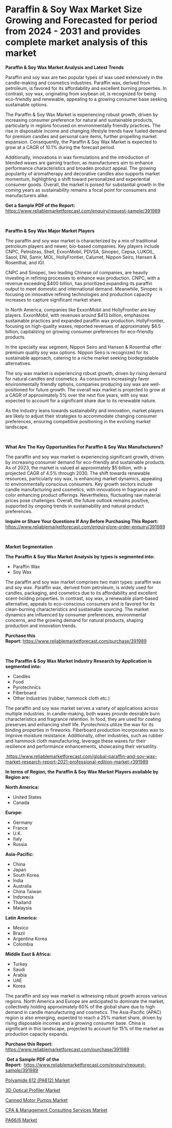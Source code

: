 <p><h1>Paraffin & Soy Wax Market Size Growing and Forecasted for period from 2024 - 2031 and provides complete market analysis of this market</h1></p><p><strong>Paraffin & Soy Wax Market Analysis and Latest Trends</strong></p>
<p><p>Paraffin and soy wax are two popular types of wax used extensively in the candle-making and cosmetics industries. Paraffin wax, derived from petroleum, is favored for its affordability and excellent burning properties. In contrast, soy wax, originating from soybean oil, is recognized for being eco-friendly and renewable, appealing to a growing consumer base seeking sustainable options.</p><p>The Paraffin & Soy Wax Market is experiencing robust growth, driven by increasing consumer preference for natural and sustainable products, particularly in regions focused on environmentally friendly practices. The rise in disposable income and changing lifestyle trends have fueled demand for premium candles and personal care items, further propelling market expansion. Consequently, the Paraffin & Soy Wax Market is expected to grow at a CAGR of 10.1% during the forecast period.</p><p>Additionally, innovations in wax formulations and the introduction of blended waxes are gaining traction, as manufacturers aim to enhance performance characteristics and broaden product appeal. The growing popularity of aromatherapy and decorative candles also supports market momentum, highlighting a shift toward personalized and experiential consumer goods. Overall, the market is poised for substantial growth in the coming years as sustainability remains a focal point for consumers and manufacturers alike.</p></p>
<p><strong>Get a Sample PDF of the Report:&nbsp;</strong> <a href="https://www.reliablemarketforecast.com/enquiry/request-sample/391989?utm_campaign=1110&utm_medium=2&utm_source=Github&utm_content=ia&utm_term=26102024&utm_id=paraffin-soy-wax">https://www.reliablemarketforecast.com/enquiry/request-sample/391989</a></p>
<p>&nbsp;</p>
<p><strong>Paraffin & Soy Wax Major Market Players</strong></p>
<p><p>The paraffin and soy wax market is characterized by a mix of traditional petroleum players and newer, bio-based companies. Key players include CNPC, Petrobras, Shell, ExxonMobil, PDVSA, Sinopec, Cepsa, LUKOIL, Sasol, ENI, Samir, MOL, HollyFrontier, Calumet, Nippon Seiro, Hansen & Rosenthal, and IGI.</p><p>CNPC and Sinopec, two leading Chinese oil companies, are heavily investing in refining processes to enhance wax production. CNPC, with a revenue exceeding $400 billion, has prioritized expanding its paraffin output to meet domestic and international demand. Meanwhile, Sinopec is focusing on innovative refining technologies and production capacity increases to capture significant market share.</p><p>In North America, companies like ExxonMobil and HollyFrontier are key players. ExxonMobil, with revenues around $413 billion, emphasizes sustainable practices and expanded paraffin wax production. HollyFrontier, focusing on high-quality waxes, reported revenues of approximately $6.5 billion, capitalizing on growing consumer preferences for eco-friendly products.</p><p>In the specialty wax segment, Nippon Seiro and Hansen & Rosenthal offer premium quality soy wax options. Nippon Seiro is recognized for its sustainable approach, catering to a niche market seeking biodegradable alternatives.</p><p>The soy wax market is experiencing robust growth, driven by rising demand for natural candles and cosmetics. As consumers increasingly favor environmentally friendly options, companies producing soy wax are well-positioned for future growth. The overall wax market is projected to grow at a CAGR of approximately 5% over the next five years, with soy wax expected to account for a significant share due to its renewable nature.</p><p>As the industry leans towards sustainability and innovation, market players are likely to adjust their strategies to accommodate changing consumer preferences, ensuring competitive positioning in the evolving market landscape.</p></p>
<p>&nbsp;</p>
<p><strong>What Are The Key Opportunities For Paraffin & Soy Wax Manufacturers?</strong></p>
<p><p>The paraffin and soy wax market is experiencing significant growth, driven by increasing consumer demand for eco-friendly and sustainable products. As of 2023, the market is valued at approximately $5 billion, with a projected CAGR of 4.5% through 2030. The shift towards renewable resources, particularly soy wax, is enhancing market dynamics, appealing to environmentally conscious consumers. Key growth sectors include candle manufacturing and cosmetics, with innovations in fragrance and color enhancing product offerings. Nevertheless, fluctuating raw material prices pose challenges. Overall, the future outlook remains positive, supported by ongoing trends in sustainability and natural product preferences.</p></p>
<p><strong>Inquire or Share Your Questions If Any Before Purchasing This Report:</strong> <a href="https://www.reliablemarketforecast.com/enquiry/pre-order-enquiry/391989?utm_campaign=1110&utm_medium=2&utm_source=Github&utm_content=ia&utm_term=26102024&utm_id=paraffin-soy-wax">https://www.reliablemarketforecast.com/enquiry/pre-order-enquiry/391989</a></p>
<p>&nbsp;</p>
<p><strong>Market Segmentation</strong></p>
<p><strong>The Paraffin & Soy Wax Market Analysis by types is segmented into:</strong></p>
<p><ul><li>Paraffin Wax</li><li>Soy Wax</li></ul></p>
<p><p>The paraffin and soy wax market comprises two main types: paraffin wax and soy wax. Paraffin wax, derived from petroleum, is widely used for candles, packaging, and cosmetics due to its affordability and excellent scent-holding properties. In contrast, soy wax, a renewable plant-based alternative, appeals to eco-conscious consumers and is favored for its clean-burning characteristics and sustainable sourcing. The market dynamics are influenced by consumer preferences, environmental concerns, and the growing demand for natural products, shaping production and innovation trends.</p></p>
<p><strong>Purchase this Report:&nbsp;</strong><a href="https://www.reliablemarketforecast.com/purchase/391989?utm_campaign=1110&utm_medium=2&utm_source=Github&utm_content=ia&utm_term=26102024&utm_id=paraffin-soy-wax">https://www.reliablemarketforecast.com/purchase/391989</a></p>
<p>&nbsp;</p>
<p><strong>The Paraffin & Soy Wax Market Industry Research by Application is segmented into:</strong></p>
<p><ul><li>Candles</li><li>Food</li><li>Pyrotechnics</li><li>Fiberboard</li><li>Other Industries (rubber, hammock cloth etc.)</li></ul></p>
<p><p>The paraffin and soy wax market serves a variety of applications across multiple industries. In candle-making, both waxes provide desirable burn characteristics and fragrance retention. In food, they are used for coating preserves and enhancing shelf life. Pyrotechnics utilize the wax for its binding properties in fireworks. Fiberboard production incorporates wax to improve moisture resistance. Additionally, other industries, such as rubber and hammock cloth manufacturing, leverage these waxes for their resilience and performance enhancements, showcasing their versatility.</p></p>
<p><a href="https://www.reliablemarketforecast.com/global-paraffin-and-soy-wax-market-research-report-2021-professional-edition-market-r391989?utm_campaign=1110&utm_medium=2&utm_source=Github&utm_content=ia&utm_term=26102024&utm_id=paraffin-soy-wax">&nbsp;https://www.reliablemarketforecast.com/global-paraffin-and-soy-wax-market-research-report-2021-professional-edition-market-r391989</a></p>
<p><strong>In terms of Region, the Paraffin & Soy Wax Market Players available by Region are:</strong></p>
<p>
    <p> <strong> North America: </strong>
        <ul>
            <li>United States</li>
            <li>Canada</li>
        </ul>
        </p> 
    <p> <strong> Europe: </strong>
        <ul>
            <li>Germany</li>
            <li>France</li>
            <li>U.K.</li>
            <li>Italy</li>
            <li>Russia</li>
        </ul>
        </p> 
    <p> <strong> Asia-Pacific: </strong>
        <ul>
            <li>China</li>
            <li>Japan</li>
            <li>South Korea</li>
            <li>India</li>
            <li>Australia</li>
            <li>China Taiwan</li>
            <li>Indonesia</li>
            <li>Thailand</li>
            <li>Malaysia</li>
        </ul>
        </p> 
    <p> <strong> Latin America: </strong>
        <ul>
            <li>Mexico</li>
            <li>Brazil</li>
            <li>Argentina Korea</li>
            <li>Colombia</li>
        </ul>
        </p> 
    <p> <strong> Middle East & Africa: </strong>
        <ul>
            <li>Turkey</li>
            <li>Saudi</li>
            <li>Arabia</li>
            <li>UAE</li>
            <li>Korea</li>
        </ul>
    </p>
    </p>
<p><p>The paraffin and soy wax market is witnessing robust growth across various regions. North America and Europe are anticipated to dominate the market, collectively holding approximately 60% of the global share due to high demand in candle manufacturing and cosmetics. The Asia-Pacific (APAC) region is also emerging, expected to reach a 25% market share, driven by rising disposable incomes and a growing consumer base. China is significant in this landscape, projected to account for 15% of the market as production capacity expands.</p></p>
<p><strong>Purchase this Report: </strong><a href="https://www.reliablemarketforecast.com/purchase/391989?utm_campaign=1110&utm_medium=2&utm_source=Github&utm_content=ia&utm_term=26102024&utm_id=paraffin-soy-wax">https://www.reliablemarketforecast.com/purchase/391989</a></p>
<p>&nbsp;<strong>Get a Sample PDF of the Report:&nbsp;&nbsp;</strong><a href="https://www.reliablemarketforecast.com/enquiry/request-sample/391989?utm_campaign=1110&utm_medium=2&utm_source=Github&utm_content=ia&utm_term=26102024&utm_id=paraffin-soy-wax">https://www.reliablemarketforecast.com/enquiry/request-sample/391989</a></p>
<p><strong></strong></p>
<p><p><a href="https://github.com/janelbaub6/Market-Research-Report-List-1/blob/main/polyamide-612-pa612-market.md?utm_campaign=1110&utm_medium=2&utm_source=Github&utm_content=ia&utm_term=26102024&utm_id=paraffin-soy-wax">Polyamide 612 (PA612) Market</a></p><p><a href="https://issuu.com/reportprime-2/docs/3d-optical-profiler-market-size-203_44034ca0084709?utm_campaign=1110&utm_medium=2&utm_source=Github&utm_content=ia&utm_term=26102024&utm_id=paraffin-soy-wax">3D Optical Profiler Market</a></p><p><a href="https://issuu.com/reportprime-2/docs/canned-motor-pumps-market-size-2030_6e7d1fb924f2cd?utm_campaign=1110&utm_medium=2&utm_source=Github&utm_content=ia&utm_term=26102024&utm_id=paraffin-soy-wax">Canned Motor Pumps Market</a></p><p><a href="https://www.linkedin.com/pulse/cpa-management-consulting-services-market-drivers-challenges-ii4ke?utm_campaign=1110&utm_medium=2&utm_source=Github&utm_content=ia&utm_term=26102024&utm_id=paraffin-soy-wax">CPA & Management Consulting Services Market</a></p><p><a href="https://github.com/sandygraoj2/Market-Research-Report-List-1/blob/main/pa666-market.md?utm_campaign=1110&utm_medium=2&utm_source=Github&utm_content=ia&utm_term=26102024&utm_id=paraffin-soy-wax">PA66/6 Market</a></p></p>